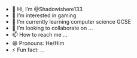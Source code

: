 - 👋 Hi, I’m @Shadowishere133
- 👀 I’m interested in gaming
- 🌱 I’m currently learning computer science GCSE
- 💞️ I’m looking to collaborate on ...
- 📫 How to reach me ...
- 😄 Pronouns: He/Him
- ⚡ Fun fact: ...

<!---
Shadowishere133/Shadowishere133 is a ✨ special ✨ repository because its `README.md` (this file) appears on your GitHub profile.
You can click the Preview link to take a look at your changes.
--->
